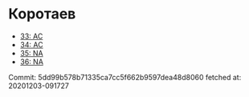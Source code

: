# Коротаев
- [33: AC](33.md)
- [34: AC](34.md)
- [35: NA](35.md)
- [36: NA](36.md)

Commit: 5dd99b578b71335ca7cc5f662b9597dea48d8060
 fetched at: 20201203-091727
